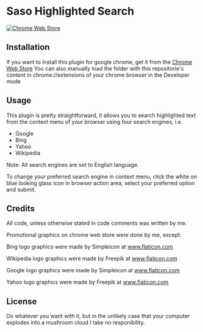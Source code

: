 # Saso Highlighted Search
[![Chrome Web Store](https://img.shields.io/chrome-web-store/v/knkjhcbjbphbaknkgddnlgiaimonhbjp.svg?maxAge=2592000)](https://chrome.google.com/webstore/detail/saso-highlighted-search/knkjhcbjbphbaknkgddnlgiaimonhbjp)
## Installation
If you want to install this plugin for google chrome, get it from the [Chrome Web Store](https://chrome.google.com/webstore/detail/saso-highlighted-search/knkjhcbjbphbaknkgddnlgiaimonhbjp)
You can also manually load the folder with this repositorie's content in chrome://extensions of your chrome browser in the Developer mode

## Usage
This plugin is pretty straightforward, it allows you to search highlighted text from the context menu of your browser using four search
engines, i.e.
- Google
- Bing
- Yahoo
- Wikipedia

Note: All search engines are set to English language.

To change your preferred search engine in context menu, click the white on blue looking glass icon in browser action area, select your
preferred option and submit.

## Credits
All code, unless otherwise stated in code comments was written by me.

Promotional graphics on chrome web store were done by me, except:

Bing logo graphics were made by Simpleicon at www.flaticon.com

Wikipedia logo graphics were made by Freepik at www.flaticon.com

Google logo graphics were made by Simpleicon at www.flaticon.com

Yahoo logo graphics were made by Freepik at www.flaticon.com

## License
Do whatever you want with it, but in the unlikely case that your computer explodes into a mushroom cloud I take no responibility.


